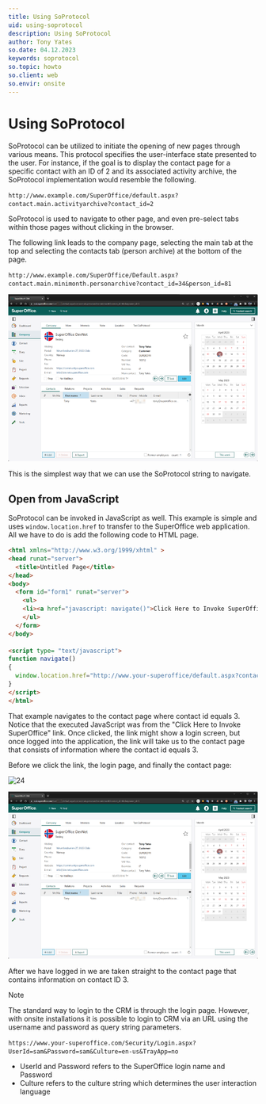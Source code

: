 ```yaml
---
title: Using SoProtocol
uid: using-soprotocol
description: Using SoProtocol
author: Tony Yates
so.date: 04.12.2023
keywords: soprotocol
so.topic: howto
so.client: web
so.envir: onsite
---
```


# Using SoProtocol

SoProtocol can be utilized to initiate the opening of new pages through various means. This protocol specifies the user-interface state presented to the user. For instance, if the goal is to display the contact page for a specific contact with an ID of 2 and its associated activity archive, the SoProtocol implementation would resemble the following.

`http://www.example.com/SuperOffice/default.aspx?contact.main.activityarchive?contact_id=2`

SoProtocol is used to navigate to other page, and even pre-select tabs within those pages without clicking in the browser.

The following link leads to the company page, selecting the main tab at the top and selecting the contacts tab (person archive) at the bottom of the page.

`http://www.example.com/SuperOffice/Default.aspx?contact.main.minimonth.personarchive?contact_id=34&person_id=81`

![contact][img1]

This is the simplest way that we can use the SoProtocol string to navigate.

## Open from JavaScript

SoProtocol can be invoked in JavaScript as well. This example is simple and uses `window.location.href` to transfer to the SuperOffice web application. All we have to do is add the following code to HTML page.

```html
<html xmlns="http://www.w3.org/1999/xhtml" >
<head runat="server">
  <title>Untitled Page</title>
</head>
<body>
  <form id="form1" runat="server">
    <ul>
    <li><a href="javascript: navigate()">Click Here to Invoke SuperOffice</a></li>
    </ul>
  </form>
</body>

<script type= "text/javascript">
function navigate()
{
  window.location.href="http://www.your-superoffice/default.aspx?contact.main.activityarchive?contact_id=3";
}
</script>
</html>
```

That example navigates to the contact page where contact id equals 3. Notice that the executed JavaScript was from the "Click Here to Invoke SuperOffice" link. Once clicked, the link might show a login screen, but once logged into the application, the link will take us to the contact page that consists of information where the contact id equals 3.

Before we click the link, the login page, and finally the contact page:

![24][img2]

![26][img1]

After we have logged in we are taken straight to the contact page that contains information on contact ID 3.

<!-- markdownlint-restore -->

> [!NOTE]
> The standard way to login to the CRM is through the login page.
> However, with onsite installations it is possible to login to CRM via an URL using the username and password as query string parameters.
>
> `https://www.your-superoffice.com/Security/Login.aspx?UserId=sam&Password=sam&Culture=en-us&TrayApp=no`
>
> * UserId and Password refers to the SuperOffice login name and Password
> * Culture refers to the culture string which determines the user interaction language

<!-- Referenced links -->

<!-- Referenced images -->
[img1]: media/contact.png
[img2]: media/image024.jpg